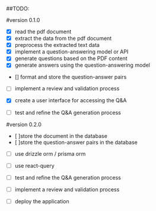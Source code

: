 ##TODO:

#version 0.1.0
- [x] read the pdf document
- [x] extract the data from the pdf document
- [x] preprocess the extracted text data
- [x] implement a question-answering model or API
- [x] generate questions based on the PDF content
- [x] generate answers using the question-answering model
- [] format and store the question-answer pairs
- [ ] implement a review and validation process
- [x] create a user interface for accessing the Q&A
- [ ] test and refine the Q&A generation process


#version 0.2.0
- [ ]store the document in the database
- [ ]store the question-answer pairs in the database
- [ ] use drizzle orm / prisma orm
- [ ] use react-query
- [ ] test and refine the Q&A generation process
- [ ] implement a review and validation process
- [ ] deploy the application

